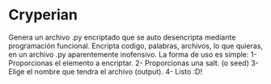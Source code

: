 # Cryperian
Genera un archivo .py encriptado que se auto desencripta mediante programación funcional.
Encripta codigo, palabras, archivos, lo que quieras, en un archivo .py aparentemente inofensivo.
La forma de uso es simple:
1- Proporcionas el elemento a encriptar.
2- Proporcionas una salt. (o seed)
3- Elige el nombre que tendra el archivo (output).
4- Listo :D!
